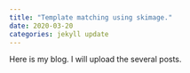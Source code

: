 ```yaml
---
title: "Template matching using skimage."
date: 2020-03-20
categories: jekyll update
---
```


Here is my blog.
I will upload the several posts.
